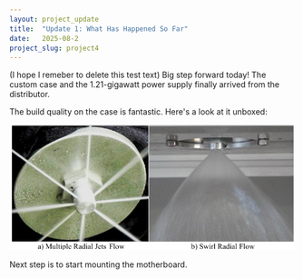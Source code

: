```yaml
---
layout: project_update
title:  "Update 1: What Has Happened So Far"
date:   2025-08-2
project_slug: project4
---
```


(I hope I remeber to delete this test text)
Big step forward today! The custom case and the 1.21-gigawatt power supply finally arrived from the distributor.

The build quality on the case is fantastic. Here's a look at it unboxed:

![Photo of example pintle injector](/assets/images/pintle-example.png)

Next step is to start mounting the motherboard.